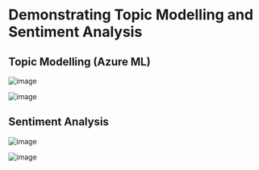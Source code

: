 # Demonstrating Topic Modelling and Sentiment Analysis
## Topic Modelling (Azure ML)

![image](https://user-images.githubusercontent.com/65176466/233098511-f37e91ce-6d17-4cef-a42c-fa6df59ff5f5.png)

![image](https://user-images.githubusercontent.com/65176466/233098615-7b6af1f6-a347-4685-ad89-b9fa8d11f3a1.png)


## Sentiment Analysis

![image](https://user-images.githubusercontent.com/65176466/233106098-cbaf0091-3912-480a-a178-faf8e8d6387d.png)

![image](https://user-images.githubusercontent.com/65176466/233106189-5ccb545d-df5b-47ef-b0c6-2456d62f9c4a.png)

